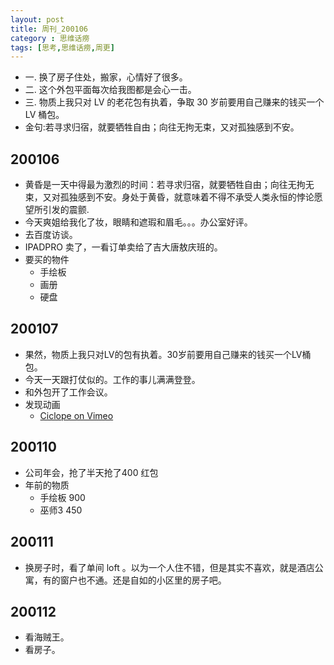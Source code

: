 ```yaml
---
layout: post
title: 周刊_200106
category : 思维话痨
tags: [思考,思维话痨,周更]
---
```


- 一. 换了房子住处，搬家，心情好了很多。
- 二. 这个外包平面每次给我图都是会心一击。
- 三. 物质上我只对 LV 的老花包有执着，争取 30 岁前要用自己赚来的钱买一个 LV 桶包。
- 金句:若寻求归宿，就要牺牲自由；向往无拘无束，又对孤独感到不安。


## 200106
  - 黄昏是一天中得最为激烈的时间：若寻求归宿，就要牺牲自由；向往无拘无束，又对孤独感到不安。身处于黄昏，就意味着不得不承受人类永恒的悖论愿望所引发的震颤.
  - 今天爽姐给我化了妆，眼睛和遮瑕和眉毛。。。办公室好评。
  - 去百度访谈。
  - IPADPRO 卖了，一看订单卖给了吉大唐敖庆班的。
  - 要买的物件
    - 手绘板
    - 画册
    - 硬盘
    
## 200107
  - 果然，物质上我只对LV的包有执着。30岁前要用自己赚来的钱买一个LV桶包。
  - 今天一天跟打仗似的。工作的事儿满满登登。
  - 和外包开了工作会议。
  - 发现动画
    - [Ciclope on Vimeo](https://vimeo.com/190700988)
    
## 200110
  - 公司年会，抢了半天抢了400 红包
  - 年前的物质
    - 手绘板 900
    - 巫师3 450
  
## 200111
  - 换房子时，看了单间 loft 。以为一个人住不错，但是其实不喜欢，就是酒店公寓，有的窗户也不通。还是自如的小区里的房子吧。
  
## 200112
  - 看海贼王。
  - 看房子。
 
